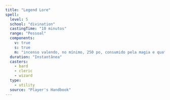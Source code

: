 ```yaml
---
title: "Legend Lore"
spell:
  level: 5
  school: "divination"
  castingTime: "10 minutos"
  range: "Pessoal"
  components:
    v: true
    s: true
    m: "incenso valendo, no mínimo, 250 po, consumido pela magia e quatro tiras de marfim valendo, no mínimo, 50 po cada"
  duration: "Instantânea"
  casters:
    - bard
    - cleric
    - wizard
  type:
    - utility
  source: "Player's Handbook"
---
```

